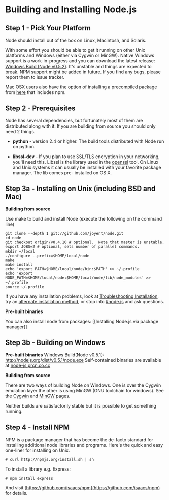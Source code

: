 # Building and Installing Node.js

## Step 1 - Pick Your Platform

Node should install out of the box on Linux, Macintosh, and Solaris.

With some effort you should be able to get it running on other Unix
platforms and Windows (either via Cygwin or MinGW). Native Windows support is a work-in-progress and you can download the latest release: [Windows Build (Node v0.5.2)](http://nodejs.org/dist/v0.5.2/node.exe). It's unstable and things are expected to break. NPM support might be added in future. If you find any bugs, please report them to issue tracker.

Mac OSX users also have the option of installing a precompiled package from [here](https://sites.google.com/site/nodejsmacosx/) that includes npm.

## Step 2 - Prerequisites

Node has several dependencies, but fortunately most of them are
distributed along with it.  If you are building from source you should
only need 2 things.

* **python** - version 2.4 or higher. The build tools distributed with
  Node run on python.

* **libssl-dev** - If you plan to use SSL/TLS encryption in your
  networking, you'll need this.  Libssl is the library used in the
  [openssl](http://www.openssl.org/) tool. On Linux and Unix systems
  it can usually be installed with your favorite package manager. The
  lib comes pre- installed on OS X.

## Step 3a - Installing on Unix (including BSD and Mac)

**Building from source**

Use make to build and install Node (execute the following on the command line)

    git clone --depth 1 git://github.com/joyent/node.git
    cd node
    git checkout origin/v0.4.10 # optional.  Note that master is unstable.
    export JOBS=2 # optional, sets number of parallel commands.
    mkdir ~/local
    ./configure --prefix=$HOME/local/node
    make
    make install
    echo 'export PATH=$HOME/local/node/bin:$PATH' >> ~/.profile
    echo 'export NODE_PATH=$HOME/local/node:$HOME/local/node/lib/node_modules' >> ~/.profile
    source ~/.profile

If you have any installation problems, look at [Troubleshooting
Installation](https://github.com/ry/node/wiki/Troubleshooting-Installation), try an [alternate installation method](https://gist.github.com/579814), or stop into [#node.js](http://webchat.freenode.net/?channels=node.js&uio=d4) and ask questions.

**Pre-built binaries**

You can also install node from packages: [[Installing Node.js via package manager]]

## Step 3b - Building on Windows

**Pre-built binaries**
Windows Build(Node v0.5.1): http://nodejs.org/dist/v0.5.1/node.exe
Self-contained binaries are available at [node-js.prcn.co.cc](http://node-js.prcn.co.cc/)

**Building from source**

There are two ways of building Node on Windows. One is over the Cygwin
emulation layer the other is using MinGW (GNU toolchain for
windows). See the
[Cygwin](https://github.com/joyent/node/wiki/Building-node.js-on-Cygwin-%28Windows%29)
and [MinGW](https://github.com/joyent/node/wiki/Building-node.js-on-mingw)
pages.

Neither builds are satisfactorily stable but it is possible to get
something running.

## Step 4 - Install NPM

NPM is a package manager that has become the de-facto standard for
installing additional node libraries and programs. Here's the quick
and easy one-liner for installing on Unix.

    # curl http://npmjs.org/install.sh | sh

To install a library e.g. Express:

    # npm install express

And visit
[https://github.com/isaacs/npm](https://github.com/isaacs/npm) for
details.
